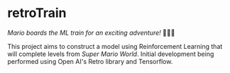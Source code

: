 # retroTrain
*Mario boards the ML train for an exciting adventure!* 🚂🚂🚂

This project aims to construct a model using Reinforcement Learning that will complete levels from *Super Mario World*. Initial development being performed using Open AI's Retro library and Tensorflow.